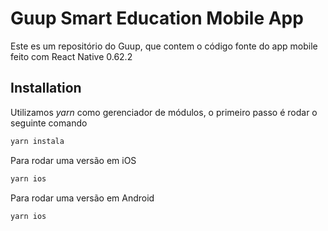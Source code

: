 # Guup Smart Education Mobile App

Este es um repositório do Guup, que contem o código fonte do app mobile feito com React Native 0.62.2

## Installation

Utilizamos *yarn* como gerenciador de módulos, o primeiro passo é rodar o seguinte comando

```bash
yarn instala
```

Para rodar uma versão em iOS

```bash
yarn ios
```

Para rodar uma versão em Android

```bash
yarn ios
```